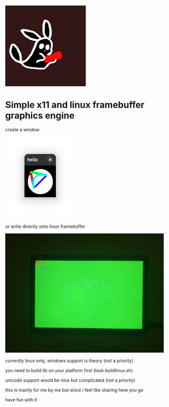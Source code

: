![fren](./fren.png)

# Simple x11 and linux framebuffer graphics engine

create a window

![x11](./x11.png)

or write directly onto linux framebuffer

![fb](./fb.jpg)

currently linux only, windows support is theory (not a priority)

you need to build lib on your platform first (look buildlinux.sh)

unicode support would be nice but complicated (not a priority)

this is mainly for me by me but since i feel like sharing here you go

have fun with it